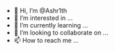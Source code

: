- 👋 Hi, I’m @Ashr1th
- 👀 I’m interested in ...
- 🌱 I’m currently learning ...
- 💞️ I’m looking to collaborate on ...
- 📫 How to reach me ...

<!---
Ashr1th/Ashr1th is a ✨ special ✨ repository because its `README.md` (this file) appears on your GitHub profile.
You can click the Preview link to take a look at your changes.
--->
